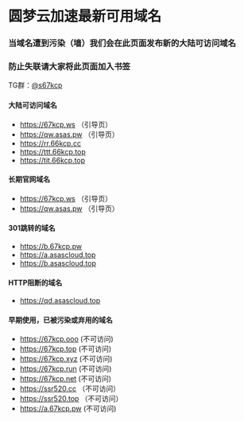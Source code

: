 # 圆梦云加速最新可用域名

### 当域名遭到污染（墙）我们会在此页面发布新的大陆可访问域名
### 防止失联请大家将此页面加入书签

TG群：[@s67kcp](https://t.me/s67kcp)

#### 大陆可访问域名
- https://67kcp.ws   （引导页）
- https://qw.asas.pw  （引导页）
- https://rr.66kcp.cc
- https://ttt.66kcp.top
- https://tit.66kcp.top

#### 长期官网域名
- https://67kcp.ws   （引导页）
- https://qw.asas.pw  （引导页）

#### 301跳转的域名
- https://b.67kcp.pw
- https://a.asascloud.top
- https://b.asascloud.top

#### HTTP阻断的域名
- https://qd.asascloud.top

#### 早期使用，已被污染或弃用的域名
- https://67kcp.ooo (不可访问)
- https://67kcp.top (不可访问)
- https://67kcp.xyz (不可访问)
- https://67kcp.run (不可访问)
- https://67kcp.net (不可访问)
- https://ssr520.cc （不可访问）
- https://ssr520.top （不可访问）
- https://a.67kcp.pw (不可访问)

